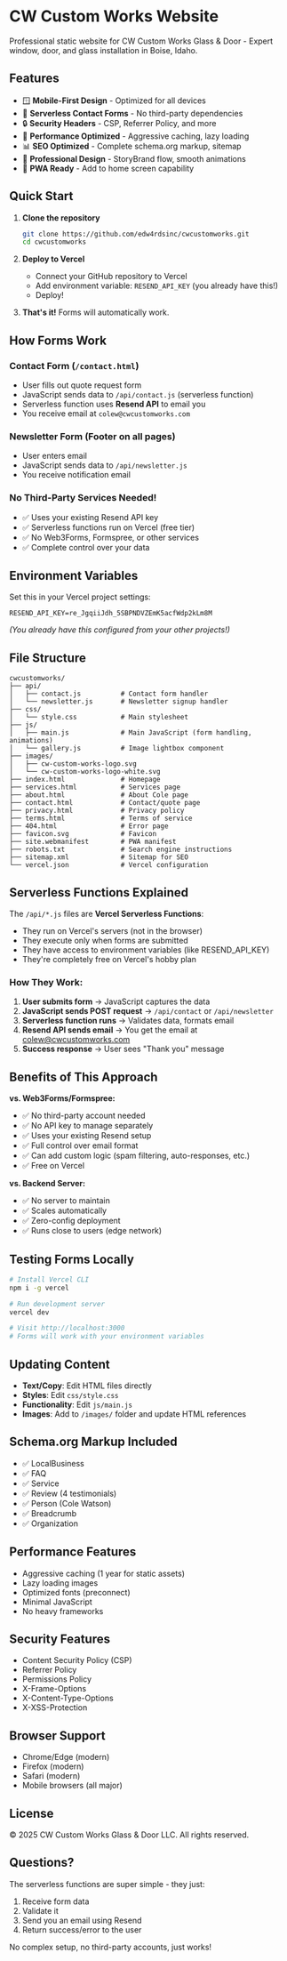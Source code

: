 # CW Custom Works Website

Professional static website for CW Custom Works Glass & Door - Expert window, door, and glass installation in Boise, Idaho.

## Features

- 🪟 **Mobile-First Design** - Optimized for all devices
- 📧 **Serverless Contact Forms** - No third-party dependencies
- 🔒 **Security Headers** - CSP, Referrer Policy, and more
- 🚀 **Performance Optimized** - Aggressive caching, lazy loading
- 📊 **SEO Optimized** - Complete schema.org markup, sitemap
- 🎨 **Professional Design** - StoryBrand flow, smooth animations
- 📱 **PWA Ready** - Add to home screen capability

## Quick Start

1. **Clone the repository**
   ```bash
   git clone https://github.com/edw4rdsinc/cwcustomworks.git
   cd cwcustomworks
   ```

2. **Deploy to Vercel**
   - Connect your GitHub repository to Vercel
   - Add environment variable: `RESEND_API_KEY` (you already have this!)
   - Deploy!

3. **That's it!** Forms will automatically work.

## How Forms Work

### Contact Form (`/contact.html`)
- User fills out quote request form
- JavaScript sends data to `/api/contact.js` (serverless function)
- Serverless function uses **Resend API** to email you
- You receive email at `colew@cwcustomworks.com`

### Newsletter Form (Footer on all pages)
- User enters email
- JavaScript sends data to `/api/newsletter.js`
- You receive notification email

### No Third-Party Services Needed!
- ✅ Uses your existing Resend API key
- ✅ Serverless functions run on Vercel (free tier)
- ✅ No Web3Forms, Formspree, or other services
- ✅ Complete control over your data

## Environment Variables

Set this in your Vercel project settings:

```
RESEND_API_KEY=re_JgqiiJdh_5SBPNDVZEmK5acfWdp2kLm8M
```

*(You already have this configured from your other projects!)*

## File Structure

```
cwcustomworks/
├── api/
│   ├── contact.js          # Contact form handler
│   └── newsletter.js       # Newsletter signup handler
├── css/
│   └── style.css           # Main stylesheet
├── js/
│   ├── main.js             # Main JavaScript (form handling, animations)
│   └── gallery.js          # Image lightbox component
├── images/
│   ├── cw-custom-works-logo.svg
│   └── cw-custom-works-logo-white.svg
├── index.html              # Homepage
├── services.html           # Services page
├── about.html              # About Cole page
├── contact.html            # Contact/quote page
├── privacy.html            # Privacy policy
├── terms.html              # Terms of service
├── 404.html                # Error page
├── favicon.svg             # Favicon
├── site.webmanifest        # PWA manifest
├── robots.txt              # Search engine instructions
├── sitemap.xml             # Sitemap for SEO
└── vercel.json             # Vercel configuration
```

## Serverless Functions Explained

The `/api/*.js` files are **Vercel Serverless Functions**:

- They run on Vercel's servers (not in the browser)
- They execute only when forms are submitted
- They have access to environment variables (like RESEND_API_KEY)
- They're completely free on Vercel's hobby plan

### How They Work:

1. **User submits form** → JavaScript captures the data
2. **JavaScript sends POST request** → `/api/contact` or `/api/newsletter`
3. **Serverless function runs** → Validates data, formats email
4. **Resend API sends email** → You get the email at colew@cwcustomworks.com
5. **Success response** → User sees "Thank you" message

## Benefits of This Approach

**vs. Web3Forms/Formspree:**
- ✅ No third-party account needed
- ✅ No API key to manage separately
- ✅ Uses your existing Resend setup
- ✅ Full control over email format
- ✅ Can add custom logic (spam filtering, auto-responses, etc.)
- ✅ Free on Vercel

**vs. Backend Server:**
- ✅ No server to maintain
- ✅ Scales automatically
- ✅ Zero-config deployment
- ✅ Runs close to users (edge network)

## Testing Forms Locally

```bash
# Install Vercel CLI
npm i -g vercel

# Run development server
vercel dev

# Visit http://localhost:3000
# Forms will work with your environment variables
```

## Updating Content

- **Text/Copy**: Edit HTML files directly
- **Styles**: Edit `css/style.css`
- **Functionality**: Edit `js/main.js`
- **Images**: Add to `/images/` folder and update HTML references

## Schema.org Markup Included

- ✅ LocalBusiness
- ✅ FAQ
- ✅ Service
- ✅ Review (4 testimonials)
- ✅ Person (Cole Watson)
- ✅ Breadcrumb
- ✅ Organization

## Performance Features

- Aggressive caching (1 year for static assets)
- Lazy loading images
- Optimized fonts (preconnect)
- Minimal JavaScript
- No heavy frameworks

## Security Features

- Content Security Policy (CSP)
- Referrer Policy
- Permissions Policy
- X-Frame-Options
- X-Content-Type-Options
- X-XSS-Protection

## Browser Support

- Chrome/Edge (modern)
- Firefox (modern)
- Safari (modern)
- Mobile browsers (all major)

## License

© 2025 CW Custom Works Glass & Door LLC. All rights reserved.

## Questions?

The serverless functions are super simple - they just:
1. Receive form data
2. Validate it
3. Send you an email using Resend
4. Return success/error to the user

No complex setup, no third-party accounts, just works!
